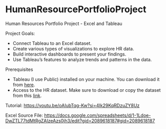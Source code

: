 # HumanResourcePortfolioProject
Human Resources Portfolio Project - Excel and Tableau

Project Goals:
- Connect Tableau to an Excel dataset.
- Create various types of visualizations to explore HR data.
- Build interactive dashboards to present your findings.
- Use Tableau’s features to analyze trends and patterns in the data.

Prerequisites
- Tableau (I use Public) installed on your machine. You can download it from [here](https://www.tableau.com/products/public/download).
- Access to the HR dataset. Make sure to download or copy the dataset from this [link](https://docs.google.com/spreadsheets/d/1-1Ldoe-DwZTL77tdMtRgZAIzeAzs0jh3/edit?gid=2089618187#gid=2089618187).

Tutorial:
https://youtu.be/oAIubTqg-Kw?si=4Ik29KqRDzuZY8Uz

Excel Source File: 
https://docs.google.com/spreadsheets/d/1-1Ldoe-DwZTL77tdMtRgZAIzeAzs0jh3/edit?gid=2089618187#gid=2089618187
